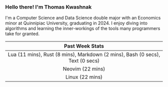 
### Hello there! I'm Thomas Kwashnak

I'm a Computer Science and Data Science double major with an Economics
minor at Quinnipiac University, graduating in 2024.
I enjoy diving into algorithms and learning the inner-workings of the tools
many programmers take for granted.

| Past Week Stats |
| :---: |
| Lua (11 mins), Rust (8 mins), Markdown (2 mins), Bash (0 secs), Text (0 secs) |
| Neovim (22 mins) |
| Linux (22 mins) |

